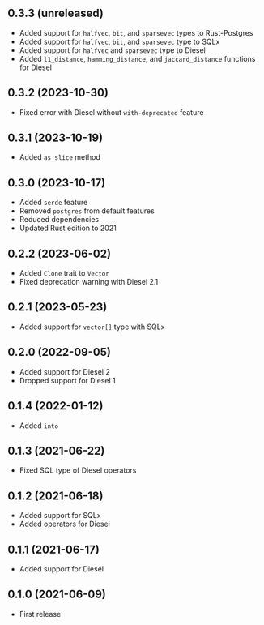 ## 0.3.3 (unreleased)

- Added support for `halfvec`, `bit`, and `sparsevec` types to Rust-Postgres
- Added support for `halfvec`, `bit`, and `sparsevec` type to SQLx
- Added support for `halfvec` and `sparsevec` type to Diesel
- Added `l1_distance`, `hamming_distance`, and `jaccard_distance` functions for Diesel

## 0.3.2 (2023-10-30)

- Fixed error with Diesel without `with-deprecated` feature

## 0.3.1 (2023-10-19)

- Added `as_slice` method

## 0.3.0 (2023-10-17)

- Added `serde` feature
- Removed `postgres` from default features
- Reduced dependencies
- Updated Rust edition to 2021

## 0.2.2 (2023-06-02)

- Added `Clone` trait to `Vector`
- Fixed deprecation warning with Diesel 2.1

## 0.2.1 (2023-05-23)

- Added support for `vector[]` type with SQLx

## 0.2.0 (2022-09-05)

- Added support for Diesel 2
- Dropped support for Diesel 1

## 0.1.4 (2022-01-12)

- Added `into`

## 0.1.3 (2021-06-22)

- Fixed SQL type of Diesel operators

## 0.1.2 (2021-06-18)

- Added support for SQLx
- Added operators for Diesel

## 0.1.1 (2021-06-17)

- Added support for Diesel

## 0.1.0 (2021-06-09)

- First release
